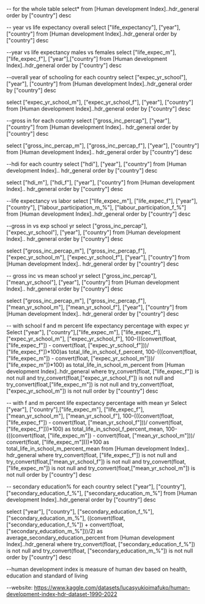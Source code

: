 -- for the whole table
select*
from [Human development Index]..hdr_general
order by ["country"] desc

-- year vs life expectancy overall
select ["life_expectancy"], ["year"],["country"]
from [Human development Index]..hdr_general
order by ["country"] desc

--year vs life expectancy males vs females
select ["life_expec_m"], ["life_expec_f"], ["year"],["country"]
from [Human development Index]..hdr_general
order by ["country"] desc

--overall year of schooling for each country
select ["expec_yr_school"],  ["year"], ["country"]
from [Human development Index]..hdr_general
order by ["country"] desc

select ["expec_yr_school_m"],  ["expec_yr_school_f"], ["year"], ["country"]
from [Human development Index]..hdr_general
order by ["country"] desc

--gross in for each country
select ["gross_inc_percap"],  ["year"], ["country"]
from [Human development Index].. hdr_general
order by ["country"] desc

select ["gross_inc_percap_m"], ["gross_inc_percap_f"], ["year"], ["country"]
from [Human development Index].. hdr_general
order by ["country"] desc

--hdi for each country
select ["hdi"], ["year"], ["country"]
from [Human development Index].. hdr_general
order by ["country"] desc

select ["hdi_m"], ["hdi_f"], ["year"], ["country"]
from [Human development Index].. hdr_general
order by ["country"] desc

--life expectancy vs labor
select ["life_expec_m"], ["life_expec_f"], ["year"],["country"], ["labour_participation_m_%"], ["labour_participation_f_%"]
from [Human development Index]..hdr_general
order by ["country"] desc

--gross in vs exp school yr
select ["gross_inc_percap"],["expec_yr_school"], ["year"], ["country"]
from [Human development Index].. hdr_general
order by ["country"] desc

select ["gross_inc_percap_m"], ["gross_inc_percap_f"], ["expec_yr_school_m"],  ["expec_yr_school_f"], ["year"], ["country"]
from [Human development Index].. hdr_general
order by ["country"] desc

-- gross inc vs mean school yr
select ["gross_inc_percap"],["mean_yr_school"], ["year"], ["country"]
from [Human development Index].. hdr_general
order by ["country"] desc

select ["gross_inc_percap_m"], ["gross_inc_percap_f"], ["mean_yr_school_m"],  ["mean_yr_school_f"], ["year"], ["country"]
from [Human development Index].. hdr_general
order by ["country"] desc


-- with school f and m percent life expectancy percentage with expec yr
Select  ["year"], ["country"],["life_expec_m"], ["life_expec_f"], ["expec_yr_school_m"],  ["expec_yr_school_f"],
100-(((convert(float, ["life_expec_f"]) - convert(float, ["expec_yr_school_f"]))/ ["life_expec_f"])*100)as total_life_in_school_f_percent, 
100-(((convert(float, ["life_expec_m"]) - convert(float, ["expec_yr_school_m"]))/ ["life_expec_m"])*100) as total_life_in_school_m_percent
from [Human development Index]..hdr_general
where try_convert(float, ["life_expec_f"]) is not null
and try_convert(float,["expec_yr_school_f"]) is not null
and try_convert(float,["life_expec_m"]) is not null
and try_convert(float,["expec_yr_school_m"]) is not null
order by ["country"] desc

-- with f and m percent life expectancy percentage with mean yr
Select  ["year"], ["country"],["life_expec_m"], ["life_expec_f"], ["mean_yr_school_m"],  ["mean_yr_school_f"],
100-(((convert(float, ["life_expec_f"]) - convert(float, ["mean_yr_school_f"]))/ convert(float, ["life_expec_f"]))*100) as total_life_in_school_f_percent_mean, 
100-(((convert(float, ["life_expec_m"]) - convert(float, ["mean_yr_school_m"]))/ convert(float, ["life_expec_m"])))*100 as total_life_in_school_m_percent_mean
from [Human development Index].. hdr_general
where try_convert(float, ["life_expec_f"]) is not null
and try_convert(float,["mean_yr_school_f"]) is not null
and try_convert(float,["life_expec_m"]) is not null
and try_convert(float,["mean_yr_school_m"]) is not null
order by ["country"] desc

-- secondary education% for each country
select ["year"], ["country"], ["secondary_education_f_%"], ["secondary_education_m_%"]
from [Human development Index]..hdr_general
order by ["country"] desc

select ["year"], ["country"], ["secondary_education_f_%"], ["secondary_education_m_%"],
((convert(float,["secondary_education_f_%"]) + convert(float, ["secondary_education_m_%"]))/2) as average_secondary_education_percent
from [Human development Index]..hdr_general
where try_convert(float, ["secondary_education_f_%"]) is not null
and try_convert(float, ["secondary_education_m_%"]) is not null
order by ["country"] desc


--human development index is measure of human dev based on health, education and standard of living

--website: https://www.kaggle.com/datasets/lucasyukioimafuko/human-development-index-hdr-dataset-1990-2022
